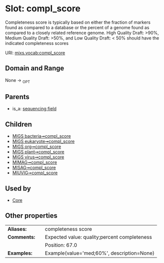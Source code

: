 
# Slot: compl_score


Completeness score is typically based on either the fraction of markers found as compared to a database or the percent of a genome found as compared to a closely related reference genome. High Quality Draft: >90%, Medium Quality Draft: >50%, and Low Quality Draft: < 50% should have the indicated completeness scores

URI: [mixs.vocab:compl_score](https://w3id.org/mixs/vocab/compl_score)


## Domain and Range

None ->  <sub>OPT</sub> 

## Parents

 *  is_a: [sequencing field](sequencing_field.md)

## Children

 *  [MIGS bacteria➞compl_score](MIGS_bacteria_compl_score.md)
 *  [MIGS eukaryote➞compl_score](MIGS_eukaryote_compl_score.md)
 *  [MIGS org➞compl_score](MIGS_org_compl_score.md)
 *  [MIGS plant➞compl_score](MIGS_plant_compl_score.md)
 *  [MIGS virus➞compl_score](MIGS_virus_compl_score.md)
 *  [MIMAG➞compl_score](MIMAG_compl_score.md)
 *  [MISAG➞compl_score](MISAG_compl_score.md)
 *  [MIUVIG➞compl_score](MIUVIG_compl_score.md)

## Used by

 * [Core](Core.md)

## Other properties

|  |  |  |
| --- | --- | --- |
| **Aliases:** | | completeness score |
| **Comments:** | | Expected value: quality;percent completeness |
|  | | Position: 67.0 |
| **Examples:** | | Example(value='med;60%', description=None) |

